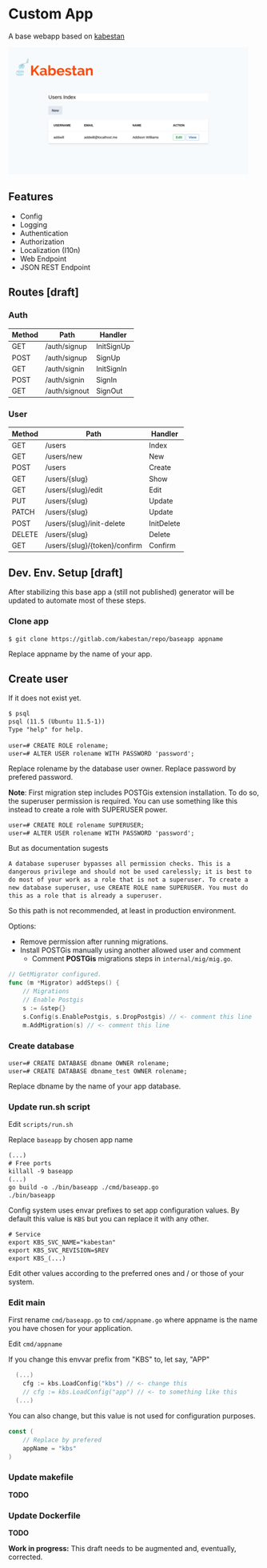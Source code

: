 # Custom App

A base webapp based on [kabestan](https://gitlab.com/kabestan/backend/kabestan)

<img src="docs/img/users_index.png" width="480">

## Features

  * Config
  * Logging
  * Authentication
  * Authorization
  * Localization (I10n)
  * Web Endpoint
  * JSON REST Endpoint

## Routes [draft]

### Auth

| Method   | Path               | Handler      |
| -------- | ------------------ | ------------ |
| GET      | /auth/signup       | InitSignUp   |
| POST     | /auth/signup       | SignUp       |
| GET      | /auth/signin       | InitSignIn   |
| POST     | /auth/signin       | SignIn       |
| GET      | /auth/signout      | SignOut      |

### User

| Method   | Path                          | Handler      |
| -------- | ----------------------------- | ------------ |
| GET      | /users                        | Index        |
| GET      | /users/new                    | New          |
| POST     | /users                        | Create       |
| GET      | /users/{slug}                 | Show         |
| GET      | /users/{slug}/edit            | Edit         |
| PUT      | /users/{slug}                 | Update       |
| PATCH    | /users/{slug}                 | Update       |
| POST     | /users/{slug}/init-delete     | InitDelete   |
| DELETE   | /users/{slug}                 | Delete       |
| GET      | /users/{slug}/{token}/confirm | Confirm      |


## Dev. Env. Setup [draft]

After stabilizing this base app a (still not published) generator will be updated to automate most of these steps.

### Clone app

```shell
$ git clone https://gitlab.com/kabestan/repo/baseapp appname
```

Replace appname by the name of your app.

## Create user

If it does not exist yet.

```shell
$ psql
psql (11.5 (Ubuntu 11.5-1))
Type "help" for help.

user=# CREATE ROLE rolename;
user=# ALTER USER rolename WITH PASSWORD 'password';
```

Replace rolename by the database user owner.
Replace password by prefered password.

**Note**: First migration step includes POSTGis extension installation.
To do so, the superuser permission is required.
You can use something like this instead to create a role with SUPERUSER power.

```shell
user=# CREATE ROLE rolename SUPERUSER;
user=# ALTER USER rolename WITH PASSWORD 'password';
```

But as documentation sugests

```text
A database superuser bypasses all permission checks. This is a dangerous privilege and should not be used carelessly; it is best to do most of your work as a role that is not a superuser. To create a new database superuser, use CREATE ROLE name SUPERUSER. You must do this as a role that is already a superuser.
```

So this path is not recommended, at least in production environment.

Options:
* Remove permission after running migrations.
* Install POSTGis manually using another allowed user and comment
    * Comment **POSTGis** migrations steps in `internal/mig/mig.go`.

```go
// GetMigrator configured.
func (m *Migrator) addSteps() {
	// Migrations
	// Enable Postgis
	s := &step{}
	s.Config(s.EnablePostgis, s.DropPostgis) // <- comment this line
	m.AddMigration(s) // <- comment this line
```

### Create database

```shell
user=# CREATE DATABASE dbname OWNER rolename;
user=# CREATE DATABASE dbname_test OWNER rolename;
```

Replace dbname by the name of your app database.

### Update run.sh script

Edit `scripts/run.sh`

Replace `baseapp` by chosen app name

```shell
(...)
# Free ports
killall -9 baseapp
(...)
go build -o ./bin/baseapp ./cmd/baseapp.go
./bin/baseapp
```

Config system uses envar prefixes to set app configuration values.
By default this value is `KBS` but you can replace it with any other.

```shell
# Service
export KBS_SVC_NAME="kabestan"
export KBS_SVC_REVISION=$REV
export KBS_(...)
```

Edit other values according to the preferred ones and / or those of your system.

### Edit main

First rename `cmd/baseapp.go` to `cmd/appname.go` where appname is the name you have chosen for your application.

Edit `cmd/appname`

If you change this envvar prefix from "KBS" to, let say, "APP"

```go
  (...)
	cfg := kbs.LoadConfig("kbs") // <- change this
	// cfg := kbs.LoadConfig("app") // <- to something like this
  (...)
```

You can also change, but this value is not used for configuration purposes.

```go
const (
	// Replace by prefered
	appName = "kbs"
)
```

### Update makefile
**TODO**

### Update Dockerfile
**TODO**

**Work in progress:** This draft needs to be augmented and, eventually, corrected.


